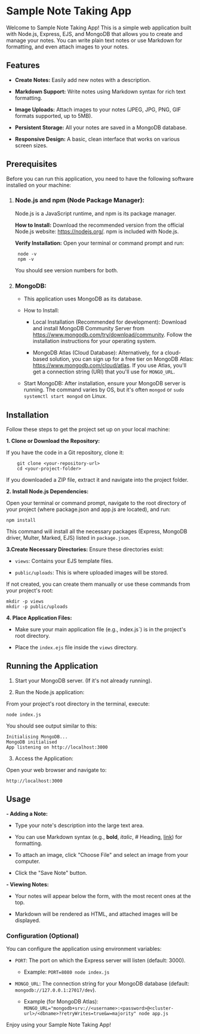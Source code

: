# Sample Note Taking App

Welcome to Sample Note Taking App! This is a simple web application built with Node.js, Express, EJS, and MongoDB that allows you to create and manage your notes. You can write plain text notes or use Markdown for formatting, and even attach images to your notes.

## Features
- **Create Notes:** Easily add new notes with a description.

- **Markdown Support:** Write notes using Markdown syntax for rich text formatting.

- **Image Uploads:** Attach images to your notes (JPEG, JPG, PNG, GIF formats supported, up to 5MB).

- **Persistent Storage:** All your notes are saved in a MongoDB database.

- **Responsive Design:** A basic, clean interface that works on various screen sizes.

## Prerequisites

Before you can run this application, you need to have the following software installed on your machine:

1. ### Node.js and npm (Node Package Manager):

    Node.js is a JavaScript runtime, and npm is its package manager.

    **How to Install:** Download the recommended version from the official Node.js website: https://nodejs.org/. npm is included with Node.js.

    **Verify Installation:** Open your terminal or command prompt and run:

        node -v
        npm -v

    You should see version numbers for both.

2. ### MongoDB:

    - This application uses MongoDB as its database.

    - How to Install:

        - Local Installation (Recommended for development): Download and install MongoDB Community Server from https://www.mongodb.com/try/download/community. Follow the installation instructions for your operating system.

        - MongoDB Atlas (Cloud Database): Alternatively, for a cloud-based solution, you can sign up for a free tier on MongoDB Atlas: https://www.mongodb.com/cloud/atlas. If you use Atlas, you'll get a connection string (URI) that you'll use for `MONGO_URL`.

    - Start MongoDB: After installation, ensure your MongoDB server is running. The command varies by OS, but it's often `mongod` or `sudo systemctl start mongod` on Linux.

## Installation
Follow these steps to get the project set up on your local machine:

**1. Clone or Download the Repository:**

  If you have the code in a Git repository, clone it:
  
        git clone <your-repository-url>
        cd <your-project-folder>

If you downloaded a ZIP file, extract it and navigate into the project folder.

**2. Install Node.js Dependencies:**

Open your terminal or command prompt, navigate to the root directory of your project (where package.json and app.js are located), and run:

`npm install`

This command will install all the necessary packages (Express, MongoDB driver, Multer, Marked, EJS) listed in `package.json`.

**3.Create Necessary Directories:**
Ensure these directories exist:

- `views`: Contains your EJS template files.

- `public/uploads`: This is where uploaded images will be stored.

If not created, you can create them manually or use these commands from your project's root:

    mkdir -p views
    mkdir -p public/uploads

**4. Place Application Files:**

- Make sure your main application file (e.g., index.js`) is in the project's root directory.

- Place the `index.ejs` file inside the `views` directory.

## Running the Application
1. Start your MongoDB server. (If it's not already running).

2. Run the Node.js application:

From your project's root directory in the terminal, execute:

    node index.js

You should see output similar to this:

    Initialising MongoDB...
    MongoDB initialised
    App listening on http://localhost:3000

3. Access the Application:

Open your web browser and navigate to:

    http://localhost:3000

## Usage
**- Adding a Note:**

- Type your note's description into the large text area.

- You can use Markdown syntax (e.g., **bold**, *italic*, # Heading, [link](url)) for formatting.

- To attach an image, click "Choose File" and select an image from your computer.

- Click the "Save Note" button.

**- Viewing Notes:**

- Your notes will appear below the form, with the most recent ones at the top.

- Markdown will be rendered as HTML, and attached images will be displayed.

### Configuration (Optional)
You can configure the application using environment variables:

- `PORT`: The port on which the Express server will listen (default: 3000).

    - Example: `PORT=8080 node index.js`

- `MONGO_URL`: The connection string for your MongoDB database (default: `mongodb://127.0.0.1:27017/dev`).

    - Example (for MongoDB Atlas): `MONGO_URL="mongodb+srv://<username>:<password>@<cluster-url>/<dbname>?retryWrites=true&w=majority" node app.js`

Enjoy using your Sample Note Taking App!
